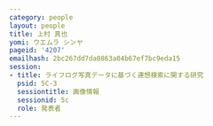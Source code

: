 ```yaml
---
category: people
layout: people
title: 上村 真也
yomi: ウエムラ シンヤ
pageid: '4207'
emailhash: 2bc267dd7da0863a04b67ef7bc9eda15
session:
- title: ライフログ写真データに基づく連想検索に関する研究
  psid: 5C-3
  sessiontitle: 画像情報
  sessionid: 5c
  role: 発表者
---
```

